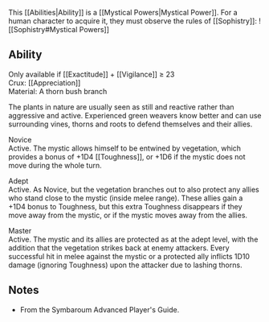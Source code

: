 This [[Abilities|Ability]] is a [[Mystical Powers|Mystical Power]]. For a human character to acquire it, they must observe the rules of [[Sophistry]]:
![[Sophistry#Mystical Powers]]
## Ability
Only available if [[Exactitude]] + [[Vigilance]] ≥ 23<br>Crux: [[Appreciation]]<br>Material: A thorn bush branch

The plants in nature are usually seen as still and reactive rather than aggressive and active. Experienced green weavers know better and can use surrounding vines, thorns and roots to defend themselves and their allies.

Novice<br>Active. The mystic allows himself to be entwined by vegetation, which provides a bonus of +1D4 [[Toughness]], or +1D6 if the mystic does not move during the whole turn.

Adept<br>Active. As Novice, but the vegetation branches out to also protect any allies who stand close to the mystic (inside melee range). These allies gain a +1D4 bonus to Toughness, but this extra Toughness disappears if they move away from the mystic, or if the mystic moves away from the allies.

Master<br>Active. The mystic and its allies are protected as at the adept level, with the addition that the vegetation strikes back at enemy attackers. Every successful hit in melee against the mystic or a protected ally inflicts 1D10 damage (ignoring Toughness) upon the attacker due to lashing thorns.
## Notes
* From the Symbaroum Advanced Player's Guide.